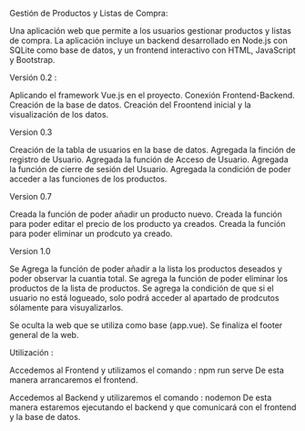 Gestión de Productos y Listas de Compra:

Una aplicación web que permite a los usuarios gestionar productos y listas de compra. La aplicación incluye un backend desarrollado en Node.js con SQLite como base de datos, y un frontend interactivo con HTML, JavaScript y Bootstrap.

Versión 0.2 :

Aplicando el framework Vue.js en el proyecto.
Conexión Frontend-Backend.
Creación de la base de datos.
Creación del Froontend inicial y la visualización de los datos.

Version 0.3

Creación de la tabla de usuarios en la base de datos.
Agregada la finción de registro de Usuario.
Agregada la función de Acceso de Usuario.
Agregada la función de cierre de sesión del Usuario.
Agregada la condición de poder acceder a las funciones de los productos.

Version 0.7

Creada la función de poder añadir un producto nuevo.
Creada la función para poder editar el precio de los producto ya creados.
Creada la función para poder eliminar un prodcuto ya creado.

Version 1.0

Se Agrega la función de poder añadir a la lista los productos deseados y poder observar la cuantia total.
Se agrega la función de poder eliminar los productos de la lista de productos.
Se agrega la condición de que si el usuario no está logueado, solo podrá acceder al apartado de prodcutos sólamente para visuyalizarlos.

Se oculta la web que se utiliza como base (app.vue).
Se finaliza el footer general de la web.

Utilización :

Accedemos al Frontend y utilizamos el comando : npm run serve
De esta manera arrancaremos el frontend.

Accedemos al Backend y utilizaremos el comando : nodemon
De esta manera estaremos ejecutando el backend y que comunicará con el frontend y la base de datos.
